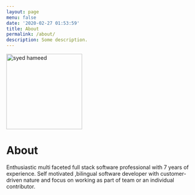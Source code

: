 ```yaml
---
layout: page
menu: false
date: '2020-02-27 01:53:59'
title: About
permalink: /about/
description: Some description.
---
```


<img class="img-rounded" src="/assets/img/uploads/profile.png" alt="syed hameed" width="200">

# About

Enthusiastic multi faceted full stack software professional with 7 years of experience. Self motivated ,bilingual software developer with customer-driven nature and focus on working as part of team or an individual contributor.

